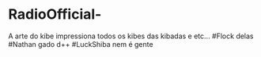 # RadioOfficial-
A arte do kibe impressiona todos os kibes das kibadas e etc... #Flock delas #Nathan gado d++ #LuckShiba nem é gente
